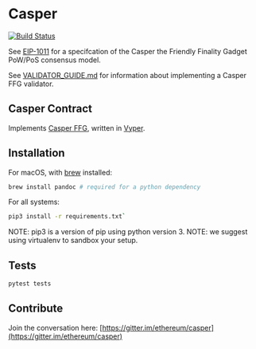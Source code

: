 # Casper

[![Build Status](https://travis-ci.org/ethereum/casper.svg?branch=master)](https://travis-ci.org/ethereum/casper)

See [EIP-1011](https://github.com/ethereum/EIPs/blob/master/EIPS/eip-1011.md)
for a specifcation of the Casper the Friendly Finality Gadget PoW/PoS consensus model.

See [VALIDATOR_GUIDE.md](https://github.com/ethereum/casper/blob/master/VALIDATOR_GUIDE.md)
for information about implementing a Casper FFG validator.

## Casper Contract
Implements [Casper FFG](https://arxiv.org/abs/1710.09437), written in [Vyper](https://github.com/ethereum/vyper).

## Installation

For macOS, with [brew](https://brew.sh/) installed:

```bash
brew install pandoc # required for a python dependency
```

For all systems:

```bash
pip3 install -r requirements.txt`
```

NOTE: pip3 is a version of pip using python version 3.
NOTE: we suggest using virtualenv to sandbox your setup.

## Tests

```bash
pytest tests
```

## Contribute

Join the conversation here: [https://gitter.im/ethereum/casper](https://gitter.im/ethereum/casper)
